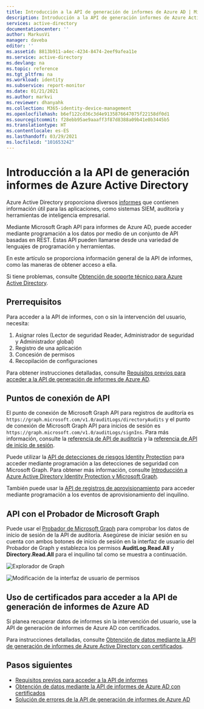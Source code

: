 ```yaml
---
title: Introducción a la API de generación de informes de Azure AD | Microsoft Docs
description: Introducción a la API de generación informes de Azure Active Directory
services: active-directory
documentationcenter: ''
author: MarkusVi
manager: daveba
editor: ''
ms.assetid: 8813b911-a4ec-4234-8474-2eef9afea11e
ms.service: active-directory
ms.devlang: na
ms.topic: reference
ms.tgt_pltfrm: na
ms.workload: identity
ms.subservice: report-monitor
ms.date: 01/21/2021
ms.author: markvi
ms.reviewer: dhanyahk
ms.collection: M365-identity-device-management
ms.openlocfilehash: b6ef122cd36c3d4e9135876647075f22158df0d1
ms.sourcegitcommit: f28ebb95ae9aaaff3f87d8388a09b41e0b3445b5
ms.translationtype: HT
ms.contentlocale: es-ES
ms.lasthandoff: 03/29/2021
ms.locfileid: "101653242"
---
```

# <a name="get-started-with-the-azure-active-directory-reporting-api"></a>Introducción a la API de generación informes de Azure Active Directory

Azure Active Directory proporciona diversos [informes](overview-reports.md) que contienen información útil para las aplicaciones, como sistemas SIEM, auditoría y herramientas de inteligencia empresarial. 

Mediante Microsoft Graph API para informes de Azure AD, puede acceder mediante programación a los datos por medio de un conjunto de API basadas en REST. Estas API pueden llamarse desde una variedad de lenguajes de programación y herramientas.

En este artículo se proporciona información general de la API de informes, como las maneras de obtener acceso a ella.

Si tiene problemas, consulte [Obtención de soporte técnico para Azure Active Directory](../fundamentals/active-directory-troubleshooting-support-howto.md).

## <a name="prerequisites"></a>Prerrequisitos

Para acceder a la API de informes, con o sin la intervención del usuario, necesita:

1. Asignar roles (Lector de seguridad Reader, Administrador de seguridad y Administrador global)
2. Registro de una aplicación
3. Concesión de permisos
4. Recopilación de configuraciones

Para obtener instrucciones detalladas, consulte [Requisitos previos para acceder a la API de generación de informes de Azure AD](howto-configure-prerequisites-for-reporting-api.md). 

## <a name="api-endpoints"></a>Puntos de conexión de API 

El punto de conexión de Microsoft Graph API para registros de auditoría es `https://graph.microsoft.com/v1.0/auditLogs/directoryAudits` y el punto de conexión de Microsoft Graph API para inicios de sesión es `https://graph.microsoft.com/v1.0/auditLogs/signIns`. Para más información, consulte la [referencia de API de auditoría](/graph/api/resources/directoryaudit) y la [referencia de API de inicio de sesión](/graph/api/resources/signIn).

Puede utilizar la [API de detecciones de riesgos Identity Protection](/graph/api/resources/identityriskevent?view=graph-rest-beta) para acceder mediante programación a las detecciones de seguridad con Microsoft Graph. Para obtener más información, consulte [Introducción a Azure Active Directory Identity Protection y Microsoft Graph](../identity-protection/howto-identity-protection-graph-api.md). 
  
También puede usar la [API de registros de aprovisionamiento](/graph/api/resources/provisioningobjectsummary?view=graph-rest-beta) para acceder mediante programación a los eventos de aprovisionamiento del inquilino. 

## <a name="apis-with-microsoft-graph-explorer"></a>API con el Probador de Microsoft Graph

Puede usar el [Probador de Microsoft Graph](https://developer.microsoft.com/graph/graph-explorer) para comprobar los datos de inicio de sesión de la API de auditoría. Asegúrese de iniciar sesión en su cuenta con ambos botones de inicio de sesión en la interfaz de usuario del Probador de Graph y establezca los permisos **AuditLog.Read.All** y **Directory.Read.All** para el inquilino tal como se muestra a continuación.   

![Explorador de Graph](./media/concept-reporting-api/graph-explorer.png)

![Modificación de la interfaz de usuario de permisos](./media/concept-reporting-api/modify-permissions.png)

## <a name="use-certificates-to-access-the-azure-ad-reporting-api"></a>Uso de certificados para acceder a la API de generación de informes de Azure AD 

Si planea recuperar datos de informes sin la intervención del usuario, use la API de generación de informes de Azure AD con certificados.

Para instrucciones detalladas, consulte [Obtención de datos mediante la API de generación de informes de Azure Active Directory con certificados](tutorial-access-api-with-certificates.md).

## <a name="next-steps"></a>Pasos siguientes

 * [Requisitos previos para acceder a la API de informes](howto-configure-prerequisites-for-reporting-api.md) 
 * [Obtención de datos mediante la API de informes de Azure AD con certificados](tutorial-access-api-with-certificates.md)
 * [Solución de errores de la API de generación de informes de Azure AD](troubleshoot-graph-api.md)